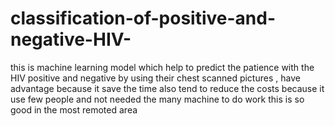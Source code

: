 # classification-of-positive-and-negative-HIV-
this is machine learning model which help to predict the patience with the HIV positive and negative by using their chest scanned pictures , have advantage because it save the time also tend to reduce the costs because it use few people and not needed the many machine to do work this is so good in the most remoted area 
